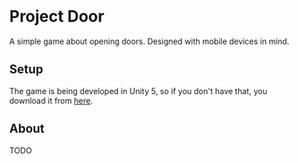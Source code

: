 # Project Door
A simple game about opening doors. Designed with mobile devices in mind.

## Setup
The game is being developed in Unity 5, so if you don't have that, you download it from [here](https://unity3d.com/get-unity/download).

## About
TODO